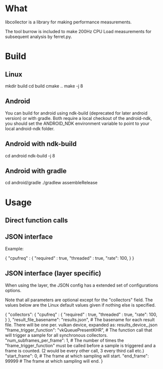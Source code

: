 What
====

libcollector is a library for making performance measurements.

The tool burrow is included to make 200Hz CPU Load measurements for subsequent analysis by
ferret.py.

Build
=====

Linux
-----

mkdir build
cd build
cmake ..
make -j 8


Android
-------

You can build for android using ndk-build (deprecated for later android version) or with gradle.
Both require a local checkout of the android-ndk, you should set the ANDROID_NDK environment variable to point to your local android-ndk folder.


Android with ndk-build
-------

cd android
ndk-build -j 8


Android with gradle
-------
cd android/gradle
./gradlew assembleRelease


Usage
=====

Direct function calls
---------------------

JSON interface
--------------

Example:

{
    "cpufreq" : {
        "required" : true,
        "threaded" : true,
        "rate": 100,
    }
}


JSON interface (layer specific)
---------------------------

When using the layer, the JSON config has a extended set of configurations options.

Note that all parameters are optional except for the "collectors" field. The values below are the Linux default values given if nothing else is specified.

{
	"collectors": {
		"cpufreq" : {
	        "required" : true,
	        "threaded" : true,
	        "rate": 100,
	    }
	},
	"result_file_basename": "results.json", # The basename for each result file. There will be one per. vulkan device, expanded as: results_device_<n>.json
	"frame_trigger_function": "vkQueuePresentKHR", # The function call that will trigger a sample for all synchronous collectors.
	"num_subframes_per_frame": 1, # The number of times the "frame_trigger_function" must be called before a sample is triggered and a frame is counted. (2 would be every other call, 3 every third call etc.)
	"start_frame": 0, # The frame at which sampling will start.
	"end_frame": 99999 # The frame at which sampling will end.
}
